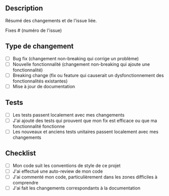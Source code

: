 ## Description
Résumé des changements et de l'issue liée.

Fixes # (numéro de l'issue)

## Type de changement
- [ ] Bug fix (changement non-breaking qui corrige un problème)
- [ ] Nouvelle fonctionnalité (changement non-breaking qui ajoute une fonctionnalité)
- [ ] Breaking change (fix ou feature qui causerait un dysfonctionnement des fonctionnalités existantes)
- [ ] Mise à jour de documentation

## Tests
- [ ] Les tests passent localement avec mes changements
- [ ] J'ai ajouté des tests qui prouvent que mon fix est efficace ou que ma fonctionnalité fonctionne
- [ ] Les nouveaux et anciens tests unitaires passent localement avec mes changements

## Checklist
- [ ] Mon code suit les conventions de style de ce projet
- [ ] J'ai effectué une auto-review de mon code
- [ ] J'ai commenté mon code, particulièrement dans les zones difficiles à comprendre
- [ ] J'ai fait les changements correspondants à la documentation
